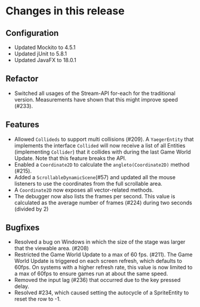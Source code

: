 # Changes in this release

## Configuration

* Updated Mockito to 4.5.1
* Updated jUnit to 5.8.1
* Updated JavaFX to 18.0.1

## Refactor

* Switched all usages of the Stream-API for-each for the traditional version.
  Measurements have shown that this might improve speed (#233).

## Features

* Allowed `Collideds` to support multi collisions (#209). A `YaegerEntity`
  that implements the interface `Collided` will now receive a list of all
  Entities (implementing `Collider`) that it collides with during the last Game
  World Update. Note that this feature breaks the API.
* Enabled a  `Coordinate2D` to calculate the `angleto(Coordinate2D)` method
  (#215).
* Added a `ScrollableDynamicScene`(#57) and updated all the mouse listeners to
  use the coordinates from the full scrollable area.
* A `Coordinate2D` now exposes all vector-related methods.
* The debugger now also lists the frames per second. This value is
  calculated as the average number of frames (#224) during two seconds
  (divided by 2)

## Bugfixes

* Resolved a bug on Windows in which the size of the stage was larger that the
  viewable area. (#208)
* Restricted the Game World Update to a max of 60 fps. (#211). The Game
  World Update is triggered on each screen refresh, which defaults to 60fps.
  On systems with a higher refresh rate, this value is now limited to a max of
  60fps to ensure games run at about the same speed.
* Removed the input lag (#236) that occurred due to the key pressed delay.
* Resolved #234, which caused setting the autocycle of a SpriteEntity to
  reset the row to -1.

